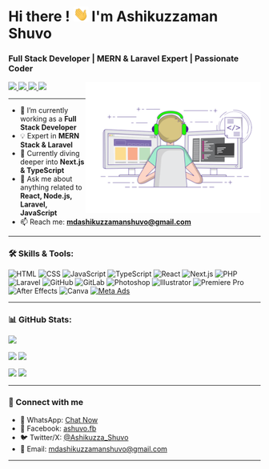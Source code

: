 <h1 align="left"> Hi there ! <img src="https://github.com/inspirasiprogrammer/inspirasiprogrammer/blob/main/wave.gif" width="30px"> I'm Ashikuzzaman Shuvo</h1>
<h3 align="left">Full Stack Developer | MERN & Laravel Expert | Passionate Coder</h3>
<img align="right" alt="GIF" src="https://raw.githubusercontent.com/devSouvik/devSouvik/master/gif3.gif" width="350" style="max-width: 100%;">
<p align="left">
  <a href="https://x.com/Ashikuzza_Shuvo">
    <img src="https://img.shields.io/twitter/follow/Ashikuzza_Shuvo?label=Follow&style=social" />
  </a>
  <a href="https://www.facebook.com/ashuvo.fb">
    <img src="https://img.shields.io/badge/Facebook-%231877F2.svg?&style=flat-square&logo=facebook&logoColor=white" />
  </a>
  <a href="mailto:mdashikuzzamanshuvo@gmail.com">
    <img src="https://img.shields.io/badge/Gmail-D14836?style=flat-square&logo=gmail&logoColor=white" />
  </a>
  <a href="https://wa.me/8801923247420" target="_blank">
  <img src="https://img.shields.io/badge/WhatsApp-25D366?style=flat-square&logo=whatsapp&logoColor=white" />
</a>

</p>

---

- 🔭 I’m currently working as a **Full Stack Developer**
- 💡 Expert in **MERN Stack & Laravel**
- 🌱 Currently diving deeper into **Next.js & TypeScript**
- 💬 Ask me about anything related to **React, Node.js, Laravel, JavaScript**
- 📫 Reach me: **mdashikuzzamanshuvo@gmail.com**

---

### 🛠️ Skills & Tools:
![HTML](https://img.shields.io/badge/-HTML5-E34F26?style=flat-square&logo=html5&logoColor=white)
![CSS](https://img.shields.io/badge/-CSS3-1572B6?style=flat-square&logo=css3)
![JavaScript](https://img.shields.io/badge/-JavaScript-F7DF1E?style=flat-square&logo=javascript&logoColor=black)
![TypeScript](https://img.shields.io/badge/-TypeScript-3178C6?style=flat-square&logo=typescript&logoColor=white)
![React](https://img.shields.io/badge/-React-20232A?style=flat-square&logo=react)
![Next.js](https://img.shields.io/badge/-Next.js-black?style=flat-square&logo=next.js)
![PHP](https://img.shields.io/badge/-PHP-777BB4?style=flat-square&logo=php&logoColor=white)
![Laravel](https://img.shields.io/badge/-Laravel-FF2D20?style=flat-square&logo=laravel&logoColor=white)
![GitHub](https://img.shields.io/badge/-GitHub-181717?style=flat-square&logo=github)
![GitLab](https://img.shields.io/badge/-GitLab-FCA121?style=flat-square&logo=gitlab)
![Photoshop](https://img.shields.io/badge/-Photoshop-31A8FF?style=flat-square&logo=adobe-photoshop&logoColor=white)
![Illustrator](https://img.shields.io/badge/-Illustrator-FF9A00?style=flat-square&logo=adobe-illustrator&logoColor=white)
![Premiere Pro](https://img.shields.io/badge/-Premiere%20Pro-9999FF?style=flat-square&logo=adobe-premiere-pro&logoColor=white)
![After Effects](https://img.shields.io/badge/-After%20Effects-9999FF?style=flat-square&logo=adobe-after-effects&logoColor=white)
![Canva](https://img.shields.io/badge/-Canva-00C4CC?style=flat-square&logo=canva&logoColor=white)
[![Meta Ads](https://img.shields.io/badge/Meta%20Ads-1877F2?style=flat-square&logo=meta&logoColor=white)](https://www.facebook.com/business/ads)


---

### 📊 GitHub Stats:

![](http://github-profile-summary-cards.vercel.app/api/cards/profile-details?username=azshuvo&theme=github)

![](http://github-profile-summary-cards.vercel.app/api/cards/repos-per-language?username=jobair-talha&theme=github) ![](http://github-profile-summary-cards.vercel.app/api/cards/most-commit-language?username=jobair-talha&theme=github)

![](http://github-profile-summary-cards.vercel.app/api/cards/stats?username=azshuvo&theme=github) ![](http://github-profile-summary-cards.vercel.app/api/cards/productive-time?username=azshuvo&theme=github&utcOffset=8)


---

### 🔗 Connect with me

- 📱 WhatsApp: [Chat Now](https://wa.me/8801923247420)
- 📘 Facebook: [ashuvo.fb](https://www.facebook.com/ashuvo.fb)
- 🐦 Twitter/X: [@Ashikuzza_Shuvo](https://x.com/Ashikuzza_Shuvo)
- 📧 Email: [mdashikuzzamanshuvo@gmail.com](mailto:mdashikuzzamanshuvo@gmail.com)

---
